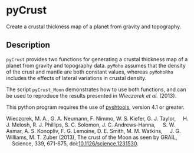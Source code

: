 # pyCrust
Create a crustal thickness map of a planet from gravity and topography.

## Description
`pyCrust` provides two functions for generating a crustal thickness map of a
planet from gravity and topography data. `pyMoho` assumes that the density of
the crust and mantle are both constant values, whereas `pyMohoRho` includes
the effects of lateral variations in crustal density.

The script `pyCrust_Moon` demonstrates how to use both functions, and can
be used to reproduce the results presented in *Wieczorek et al.* (2013).

This python program requires the use of [pyshtools](https://github.com/SHTOOLS/SHTOOLS), version 4.1 or greater.

Wieczorek, M. A., G. A. Neumann, F. Nimmo, W. S. Kiefer, G. J. Taylor,
&nbsp;&nbsp;&nbsp;&nbsp;H. J. Melosh, R. J. Phillips, S. C. Solomon, J. C. Andrews-Hanna,
&nbsp;&nbsp;&nbsp;&nbsp;S. W. Asmar, A. S. Konopliv, F. G. Lemoine, D. E. Smith, M. M. Watkins,
&nbsp;&nbsp;&nbsp;&nbsp;J. G. Williams, M. T. Zuber (2013), The crust of the Moon as seen by GRAIL,
&nbsp;&nbsp;&nbsp;&nbsp;Science, 339, 671-675, doi:[10.1126/science.1231530](http://doi.org/10.1126/science.1231530).

